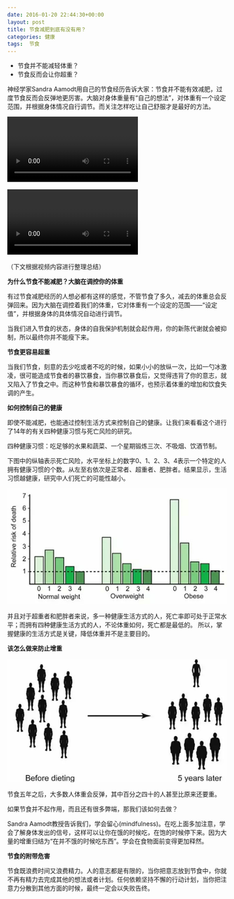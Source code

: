```yaml
---
date: 2016-01-20 22:44:30+00:00
layout: post
title: 节食减肥到底有没有用？
categories: 健康
tags:  节食
---
```


* 节食并不能减轻体重？
* 节食反而会让你超重？

神经学家Sandra Aamodt用自己的节食经历告诉大家：节食并不能有效减肥，过度节食反而会反弹地更厉害。大脑对身体重量有“自己的想法”，对体重有一个设定范围，并根据身体情况自行调节。而关注怎样吃让自己舒服才是最好的方法。

[![ ](/assets/节食减肥到底有没有用？.MP4)](/assets/节食减肥到底有没有用？.MP4)

<video controls autoplay name="media">
	<source src="http://lovechina.xyz/assets/%E8%8A%82%E9%A3%9F%E5%87%8F%E8%82%A5%E5%88%B0%E5%BA%95%E6%9C%89%E6%B2%A1%E6%9C%89%E7%94%A8%EF%BC%9F.MP4" type="video/mp4">
</video>

（下文根据视频内容进行整理总结）

**为什么节食不能减肥？大脑在调控你的体重**

有过节食减肥经历的人想必都有这样的感觉，不管节食了多久，减去的体重总会反弹回来。因为大脑在调控着我们的体重，它对体重有一个设定的范围——“设定值”，并根据身体的具体情况自动进行调节。

当我们进入节食的状态，身体的自我保护机制就会起作用，你的新陈代谢就会被抑制，所以最终你并不能瘦下来。

**节食更容易超重**

当我们节食，刻意的去少吃或者不吃的时候，如果小小的放纵一次，比如一勺冰激凌，很可能造成节食者的暴饮暴食，当你暴饮暴食后，又觉得违背了你的意志，就又陷入了节食之中。而这种节食和暴饮暴食的循环，也预示着体重的增加和饮食失调的产生。 

**如何控制自己的健康**

即使不能减肥，也能通过控制生活方式来控制自己的健康。让我们来看看这个进行了14年的有关四种健康习惯与死亡风险的研究。

四种健康习惯：吃足够的水果和蔬菜、一个星期锻炼三次、不吸烟、饮酒节制。 

下图中的纵轴表示死亡风险，水平坐标上的数字0、1、2、3、4表示一个特定的人拥有健康习惯的个数。从左至右依次是正常者、超重者、肥胖者。结果显示，生活习惯越健康，研究中人们死亡的可能性越小。

[![ ](/assets/节食减肥到底有没有用？1.jpg)](/assets/节食减肥到底有没有用？1.jpg)

并且对于超重者和肥胖者来说，多一种健康生活方式的人，死亡率即可处于正常水平；而拥有四种健康生活方式的人，不论体重如何，死亡都是最低的。
所以，掌握健康的生活方式是关键，降低体重并不是主要目的。

**该怎么做来防止增重**

[![ ](/assets/节食减肥到底有没有用？2.jpg)](/assets/节食减肥到底有没有用？2.jpg)

节食五年之后，大多数人体重会反弹，其中百分之四十的人甚至比原来还要重。

如果节食并不起作用，而且还有很多弊端，那我们该如何去做？

Sandra Aamodt教授告诉我们，学会留心(mindfulness)。在吃上面多加注意，学会了解身体发出的信号，这样可以让你在饿的时候吃，在饱的时候停下来。因为大量的增重归结为“在并不饿的时候吃东西”。学会在食物面前变得更加释然。

**节食的附带危害**

节食既浪费时间又浪费精力。人的意志都是有限的，当你把意志放到节食中，你就不再有精力去完成其他的想法或者计划。任何依赖坚持不懈的行动计划，当你把注意力分散到其他方面的时候，最终一定会以失败告终。
